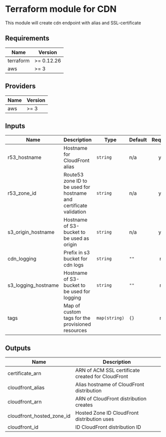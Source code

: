 # Terraform module for CDN

This module will create cdn endpoint with alias and SSL-certificate

<!-- BEGINNING OF PRE-COMMIT-TERRAFORM DOCS HOOK -->
## Requirements

| Name | Version |
|------|---------|
| terraform | >= 0.12.26 |
| aws | >= 3 |

## Providers

| Name | Version |
|------|---------|
| aws | >= 3 |

## Inputs

| Name | Description | Type | Default | Required |
|------|-------------|------|---------|:--------:|
| r53\_hostname | Hostname for CloudFront alias | `string` | n/a | yes |
| r53\_zone\_id | Route53 zone ID to be used for hostname and certificate validation | `string` | n/a | yes |
| s3\_origin\_hostname | Hostname of S3-bucket to be used as origin | `string` | n/a | yes |
| cdn\_logging | Prefix in s3 bucket for cdn logs | `string` | `""` | no |
| s3\_logging\_hostname | Hostname of S3-bucket to be used for logging | `string` | `""` | no |
| tags | Map of custom tags for the provisioned resources | `map(string)` | `{}` | no |

## Outputs

| Name | Description |
|------|-------------|
| certificate\_arn | ARN of ACM SSL certificate created for CloudFront |
| cloudfront\_alias | Alias hostname of CloudFront distribution |
| cloudfront\_arn | ARN of CloudFront distribution creates |
| cloudfront\_hosted\_zone\_id | Hosted Zone ID CloudFront distribution uses |
| cloudfront\_id | ID CloudFront distribution ID |

<!-- END OF PRE-COMMIT-TERRAFORM DOCS HOOK -->
